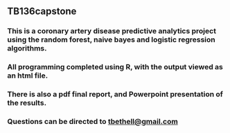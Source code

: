 ## TB136capstone

### This is a coronary artery disease predictive analytics project using the random forest, naive bayes and logistic regression algorithms.
### All programming completed using R, with the output viewed as an html file.

### There is also a pdf final report, and Powerpoint presentation of the results.

### Questions can be directed to tbethell@gmail.com

